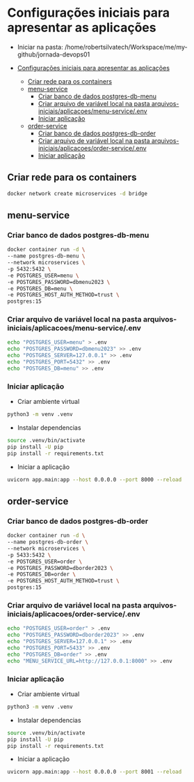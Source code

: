 # Configurações iniciais para apresentar as aplicações

- Iniciar na pasta: /home/robertsilvatech/Workspace/me/my-github/jornada-devops01

- [Configurações iniciais para apresentar as aplicações](#configurações-iniciais-para-apresentar-as-aplicações)
  - [Criar rede para os containers](#criar-rede-para-os-containers)
  - [menu-service](#menu-service)
    - [Criar banco de dados postgres-db-menu](#criar-banco-de-dados-postgres-db-menu)
    - [Criar arquivo de variável local na pasta arquivos-iniciais/aplicacoes/menu-service/.env](#criar-arquivo-de-variável-local-na-pasta-arquivos-iniciaisaplicacoesmenu-serviceenv)
    - [Iniciar aplicação](#iniciar-aplicação)
  - [order-service](#order-service)
    - [Criar banco de dados postgres-db-order](#criar-banco-de-dados-postgres-db-order)
    - [Criar arquivo de variável local na pasta arquivos-iniciais/aplicacoes/order-service/.env](#criar-arquivo-de-variável-local-na-pasta-arquivos-iniciaisaplicacoesorder-serviceenv)
    - [Iniciar aplicação](#iniciar-aplicação-1)


## Criar rede para os containers
```bash
docker network create microservices -d bridge
```

## menu-service

### Criar banco de dados postgres-db-menu

```bash
docker container run -d \
--name postgres-db-menu \
--network microservices \
-p 5432:5432 \
-e POSTGRES_USER=menu \
-e POSTGRES_PASSWORD=dbmenu2023 \
-e POSTGRES_DB=menu \
-e POSTGRES_HOST_AUTH_METHOD=trust \
postgres:15
```

### Criar arquivo de variável local na pasta arquivos-iniciais/aplicacoes/menu-service/.env

```bash
echo "POSTGRES_USER=menu" > .env
echo "POSTGRES_PASSWORD=dbmenu2023" >> .env
echo "POSTGRES_SERVER=127.0.0.1" >> .env
echo "POSTGRES_PORT=5432" >> .env
echo "POSTGRES_DB=menu" >> .env
```

### Iniciar aplicação

- Criar ambiente virtual

```bash
python3 -m venv .venv
```

- Instalar dependencias

```bash
source .venv/bin/activate
pip install -U pip 
pip install -r requirements.txt
```

- Iniciar a aplicação

```bash
uvicorn app.main:app --host 0.0.0.0 --port 8000 --reload
```

## order-service

### Criar banco de dados postgres-db-order

```bash
docker container run -d \
--name postgres-db-order \
--network microservices \
-p 5433:5432 \
-e POSTGRES_USER=order \
-e POSTGRES_PASSWORD=dborder2023 \
-e POSTGRES_DB=order \
-e POSTGRES_HOST_AUTH_METHOD=trust \
postgres:15
```

### Criar arquivo de variável local na pasta arquivos-iniciais/aplicacoes/order-service/.env

```bash
echo "POSTGRES_USER=order" > .env
echo "POSTGRES_PASSWORD=dborder2023" >> .env
echo "POSTGRES_SERVER=127.0.0.1" >> .env
echo "POSTGRES_PORT=5433" >> .env
echo "POSTGRES_DB=order" >> .env
echo "MENU_SERVICE_URL=http://127.0.0.1:8000" >> .env
```

### Iniciar aplicação

- Criar ambiente virtual

```bash
python3 -m venv .venv
```

- Instalar dependencias

```bash
source .venv/bin/activate
pip install -U pip 
pip install -r requirements.txt
```

- Iniciar a aplicação

```bash
uvicorn app.main:app --host 0.0.0.0 --port 8001 --reload
```

